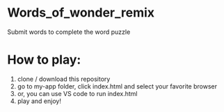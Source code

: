 # Words_of_wonder_remix
Submit words to complete the word puzzle

# How to play:
1. clone / download this repository
2. go to my-app folder, click index.html and select your favorite browser
3. or, you can use VS code to run index.html
4. play and enjoy!
